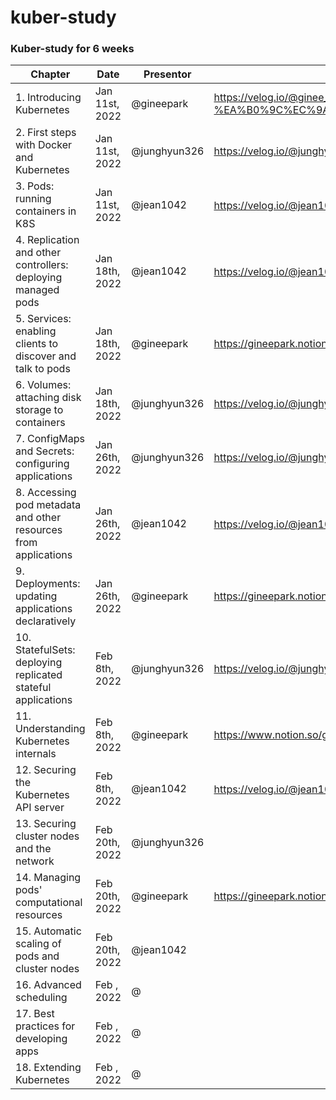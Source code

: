 # kuber-study

### Kuber-study for 6 weeks

| Chapter                                                         | Date           | Presentor    | Link                                                                                            |
| --------------------------------------------------------------- | -------------- | ------------ | ----------------------------------------------------------------------------------------------- |
| 1. Introducing Kubernetes                                       | Jan 11st, 2022 | @gineepark   | https://velog.io/@ginee_park/%EC%BF%A0%EB%B2%84%EB%84%A4%ED%8B%B0%EC%8A%A4-%EA%B0%9C%EC%9A%94 |
| 2. First steps with Docker and Kubernetes                       | Jan 11st, 2022 | @junghyun326 | https://velog.io/@junghyun326/k8s-study-Chapter2.-First-steps-with-Docker-and-Kubernetes     |
| 3. Pods: running containers in K8S                              | Jan 11st, 2022 | @jean1042    | https://velog.io/@jean1042/Pods-K8S에서-구동되는-컨테이너들                                      |
| 4. Replication and other controllers: deploying managed pods    | Jan 18th, 2022 | @jean1042    | https://velog.io/@jean1042/Replication-Controllers-Pod를-항상-실행하도록-보장하기               |
| 5. Services: enabling clients to discover and talk to pods      | Jan 18th, 2022 | @gineepark   | https://gineepark.notion.site/5-f9cc932e55264010b15132fd588da708                                |
| 6. Volumes: attaching disk storage to containers                | Jan 18th, 2022 | @junghyun326 | https://velog.io/@junghyun326/kuber-study-Chapter6.-Volumes                                      |
| 7. ConfigMaps and Secrets: configuring applications             | Jan 26th, 2022 | @junghyun326 | https://velog.io/@junghyun326/kuber-study-Chapter7.-ConfigMaps-and-Secrets-2                    |
| 8. Accessing pod metadata and other resources from applications | Jan 26th, 2022 | @jean1042    | https://velog.io/@jean1042/pplication에서-pod의-metadata에-접근하기                              |
| 9. Deployments: updating applications declaratively             | Jan 26th, 2022 | @gineepark   | https://gineepark.notion.site/9-e7757c656b944bb68b9c4321dfbd955a                                |
| 10. StatefulSets: deploying replicated stateful applications    | Feb 8th, 2022  | @junghyun326 | https://velog.io/@junghyun326/kuber-study-Chapter10.-StatefulSets                                |
| 11. Understanding Kubernetes internals                          | Feb 8th, 2022  | @gineepark   | https://www.notion.so/gineepark/11-51c26a154f1d4859bba4f9f118634d54                              |
| 12. Securing the Kubernetes API server                          | Feb 8th, 2022  | @jean1042    | https://velog.io/@jean1042/Kubernetes-API-Server-보안-Securing-API-Server                        |
| 13. Securing cluster nodes and the network                      | Feb 20th, 2022 | @junghyun326 |                                                                                                  |
| 14. Managing pods' computational resources                      | Feb 20th, 2022 | @gineepark   | https://gineepark.notion.site/14-e283320e9afa47e18071ccff07436804                                |
| 15. Automatic scaling of pods and cluster nodes                 | Feb 20th, 2022 | @jean1042    |                                                                                                  |
| 16. Advanced scheduling                                         | Feb , 2022     | @            |                                                                                                  |
| 17. Best practices for developing apps                          | Feb , 2022     | @            |                                                                                                  |
| 18. Extending Kubernetes                                        | Feb , 2022     | @            |                                                                                                  |
